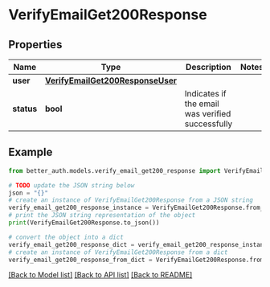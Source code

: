 # VerifyEmailGet200Response


## Properties

Name | Type | Description | Notes
------------ | ------------- | ------------- | -------------
**user** | [**VerifyEmailGet200ResponseUser**](VerifyEmailGet200ResponseUser.md) |  | 
**status** | **bool** | Indicates if the email was verified successfully | 

## Example

```python
from better_auth.models.verify_email_get200_response import VerifyEmailGet200Response

# TODO update the JSON string below
json = "{}"
# create an instance of VerifyEmailGet200Response from a JSON string
verify_email_get200_response_instance = VerifyEmailGet200Response.from_json(json)
# print the JSON string representation of the object
print(VerifyEmailGet200Response.to_json())

# convert the object into a dict
verify_email_get200_response_dict = verify_email_get200_response_instance.to_dict()
# create an instance of VerifyEmailGet200Response from a dict
verify_email_get200_response_from_dict = VerifyEmailGet200Response.from_dict(verify_email_get200_response_dict)
```
[[Back to Model list]](../README.md#documentation-for-models) [[Back to API list]](../README.md#documentation-for-api-endpoints) [[Back to README]](../README.md)


